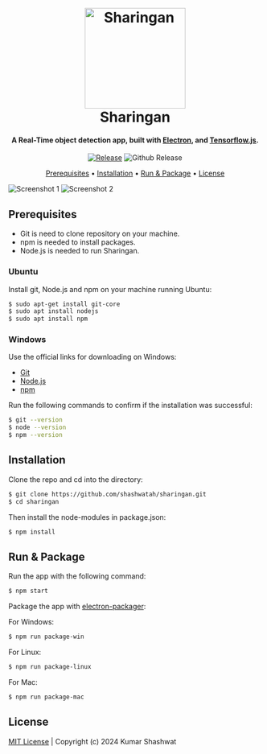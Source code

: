 <h1 align="center">
  <br>
    <img src="https://raw.githubusercontent.com/shashwatah/sharingan/main/assets/images/logos/sharingan-fill.png" alt="Sharingan" width="200">
  <br>
  Sharingan
  <br>
</h1>

<h4 align="center">
A Real-Time object detection app, built with <a href="https://www.electronjs.org/">Electron</a>, and <a href="https://www.tensorflow.org/js/">Tensorflow.js</a>.
</h4>

<p align="center">
  <a href="LICENSE"><img alt="Release" src="https://img.shields.io/badge/license-MIT-green"></a>
  <a><img alt="Github Release" src="https://img.shields.io/badge/release-v1.0.2-blue"></a>
</p>

<p align="center">
  <a href="#prerequisites">Prerequisites</a> •
  <a href="#installation">Installation</a> •
  <a href="#run--package">Run & Package</a> •
  <a href="#license">License</a>
</p>

<img alt="Screenshot 1" src="https://raw.githubusercontent.com/shashwatah/sharingan/main/assets/images/screenshots/2.JPG">
<img alt="Screenshot 2" src="https://raw.githubusercontent.com/shashwatah/sharingan/main/assets/images/screenshots/3.JPG">

## Prerequisites

- Git is need to clone repository on your machine.
- npm is needed to install packages.
- Node.js is needed to run Sharingan.

### Ubuntu

Install git, Node.js and npm on your machine running Ubuntu:

```bash
$ sudo apt-get install git-core
$ sudo apt install nodejs
$ sudo apt install npm
```
### Windows 

Use the official links for downloading on Windows:

- [Git](https://git-scm.com/)
- [Node.js](https://nodejs.org/en/download/)
- [npm](https://www.npmjs.com/get-npm)

Run the following commands to confirm if the installation was successful:

```bash
$ git --version
$ node --version
$ npm --version 
```

## Installation

Clone the repo and cd into the directory: 

```bash
$ git clone https://github.com/shashwatah/sharingan.git
$ cd sharingan 
```

Then install the node-modules in package.json:

```bash
$ npm install
```

## Run & Package

Run the app with the following command:

```bash
$ npm start
```

Package the app with [electron-packager](https://www.npmjs.com/package/electron-packager):

For Windows:
```bash
$ npm run package-win
```

For Linux:
```bash
$ npm run package-linux
```

For Mac:
```bash
$ npm run package-mac
```

## License

[MIT License](https://github.com/shashwatah/sharingan/blob/main/LICENSE) | Copyright (c) 2024 Kumar Shashwat
